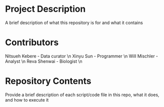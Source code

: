 # Project Description

A brief description of what this repository is for and what it contains

# Contributors

Nitsueh Kebere - Data curator \n
Xinyu Sun - Programmer \n 
Will Mischler - Analyst \n
Reva Shenwai - Biologist \n


# Repository Contents

Provide a brief description of each script/code file in this repo, what it does, and how to execute it
